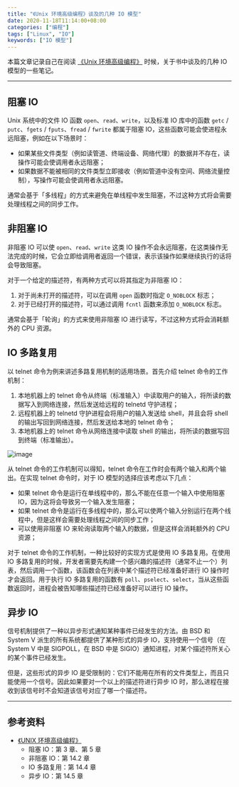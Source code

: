 ```yaml
---
title: "《Unix 环境高级编程》谈及的几种 IO 模型"
date: 2020-11-18T11:14:00+08:00
categories: ["编程"]
tags: ["Linux", "IO"]
keywords: ["IO 模型"]
---
```


本篇文章记录自己在阅读 [《Unix 环境高级编程》](https://book.douban.com/subject/25900403/) 时候，关于书中谈及的几种 IO 模型的一些笔记。<!--more-->

---

## 阻塞 IO

Unix 系统中的文件 IO 函数 `open`、`read`、`write`，以及标准 IO 库中的函数 `getc` / `putc`、`fgets` / `fputs`、`fread` / `fwrite` 都属于阻塞 IO，这些函数可能会使进程永远阻塞，例如在以下场景时：

- 如果某些文件类型（例如读管道、终端设备、网络代理）的数据并不存在，读操作可能会使调用者永远阻塞；
- 如果数据不能被相同的文件类型立即接收（例如管道中没有空间、网络流量控制），写操作可能会使调用者永远阻塞。

通常会基于「多线程」的方式来避免在单线程中发生阻塞，不过这种方式将会需要处理线程之间的同步工作。

## 非阻塞 IO

非阻塞 IO 可以使 `open`、`read`、`write` 这类 IO 操作不会永远阻塞，在这类操作无法完成的时候，它会立即给调用者返回一个错误，表示该操作如果继续执行的话将会导致阻塞。

对于一个给定的描述符，有两种方式可以将其指定为非阻塞 IO：

1. 对于尚未打开的描述符，可以在调用 `open` 函数时指定 `O_NOBLOCK` 标志；
2. 对于已经打开的描述符，可以通过调用 `fcntl` 函数来添加 `O_NOBLOCK` 标志。

通常会基于「轮询」的方式来使用非阻塞 IO 进行读写，不过这种方式将会消耗额外的 CPU 资源。

## IO 多路复用

以 telnet 命令为例来讲述多路复用机制的适用场景。首先介绍 telnet 命令的工作机制：

1. 本地机器上的 telnet 命令从终端（标准输入）中读取用户的输入，将所读的数据写入到网络连接，然后发送给远程的 telnetd 守护进程；
2. 远程机器上的 telnetd 守护进程会将用户的输入发送给 shell，并且会将 shell 的输出写回到网络连接，然后发送给本地的 telnet 命令；
3. 本地机器上的 telnet 命令从网络连接中读取 shell 的输出，将所读的数据写回到终端（标准输出）。

![image](/images/io-models-mentioned-in-apue/telnet.svg)

从 telnet 命令的工作机制可以得知，telnet 命令在工作时会有两个输入和两个输出。在实现 telnet 命令时，对于 IO 模型的选择应该考虑以下几点：

- 如果 telnet 命令是运行在单线程中的，那么不能在任意一个输入中使用阻塞 IO，因为这将会导致另一个输入发生阻塞；
- 如果 telnet 命令是运行在多线程中的，那么可以使两个输入分别运行在两个线程中，但是这样会需要处理线程之间的同步工作；
- 可以使用非阻塞 IO 来轮询读取两个输入的数据，但是这样会消耗额外的 CPU 资源；

对于 telnet 命令的工作机制，一种比较好的实现方式是使用 IO 多路复用。在使用 IO 多路复用的时候，开发者需要先构建一个感兴趣的描述符（通常不止一个）列表，然后调用一个函数，该函数会在列表中某个描述符已经准备好进行 IO 操作时才会返回。用于执行 IO 多路复用的函数有 `poll`、`pselect`、`select`，当从这些函数返回时，进程会被告知哪些描述符已经准备好可以进行 IO 操作。

## 异步 IO

信号机制提供了一种以异步形式通知某种事件已经发生的方法。由 BSD 和 System V 派生的所有系统都提供了某种形式的异步 IO，支持使用一个信号（在 System V 中是 SIGPOLL，在 BSD 中是 SIGIO）通知进程，对某个描述符所关心的某个事件已经发生。

但是，这些形式的异步 IO 是受限制的：它们不能用在所有的文件类型上，而且只能使用一个信号。因此如果要对一个以上的描述符进行异步 IO 时，那么进程在接收到该信号时不会知道该信号对应了哪一个描述符。

---

## 参考资料

- [《UNIX 环境高级编程》](https://book.douban.com/subject/25900403/)
  - 阻塞 IO：第 3 章、第 5 章
  - 非阻塞 IO：第 14.2 章
  - IO 多路复用：第 14.4 章
  - 异步 IO：第 14.5 章
